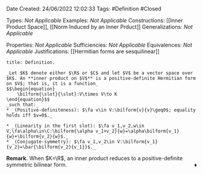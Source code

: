 <div class="topSpace"></div>

Date Created: 24/06/2022 12:02:33
Tags: #Definition #Closed

Types: _Not Applicable_
Examples: _Not Applicable_
Constructions: [[Inner Product Space]], [[Norm Induced by an Inner Prduct]]
Generalizations: _Not Applicable_

Properties: _Not Applicable_
Sufficiencies: _Not Applicable_
Equivalences: _Not Applicable_
Justifications: [[Hermitian forms are sesquilinear]]

``` ad-Definition
title: Definition.

_Let $K$ denote either $\R$ or $C$ and let $V$ be a vector space over $K$. An **inner product on $V$** is a positive-definite Hermitian form on $V$; that is, it is a function_
$$\begin{equation}
    \bilform{\slot}{\slot}:V\times V\to K
\end{equation}$$
_such that:_
* _(Positive-definiteness): $\fa v\in V:\bilform{v}{v}\geq0$; equality holds iff $v=0$._

* _(Linearity in the first slot): $\fa v_1,v_2,w\in V,\fa\alpha\in\C:\bilform{\alpha v_1+v_2}{w}=\alpha\bilform{v_1}{w}+\bilform{v_2}{w}$._
* _(Conjugate-symmetry): $\fa v_1,v_2\in V:\bilform{v_1}{v_2}=\bar{\bilform{v_2}{v_1}}$._

```

**Remark.** When $K=\R$, an inner product reduces to a positive-definite symmetric bilinear form.<span style="float:right;">$\blacklozenge$</span>
